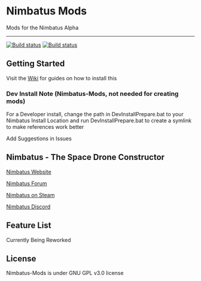 # Nimbatus Mods
Mods for the Nimbatus Alpha

---

[![Build status](https://ci.appveyor.com/api/projects/status/m3degxgw6g16n2gi?svg=true)](https://ci.appveyor.com/project/OmegaRogue/nimbatus-mods-rework)
[![Build status](https://ci.appveyor.com/api/projects/status/m3degxgw6g16n2gi/branch/master?svg=true)](https://ci.appveyor.com/project/OmegaRogue/nimbatus-mods-rework/branch/master)


## Getting Started

Visit the [Wiki](https://github.com/OmegaVoid/Nimbatus-Mods-Rework/wiki) for guides on how to install this

### Dev Install Note (Nimbatus-Mods, not needed for creating mods)
For a Developer install, change the path in DevInstallPrepare.bat to your Nimbatus Install Location and run DevInstallPrepare.bat to create a symlink to make references work better

Add Suggestions in Issues
## Nimbatus - The Space Drone Constructor
[Nimbatus Website](http://www.nimbatus.ch/)

[Nimbatus Forum](http://strayfawnstudio.com/forum/)

[Nimbatus on Steam](http://store.steampowered.com/app/383840/Nimbatus__The_Space_Drone_Constructor/)

[Nimbatus Discord](https://discordapp.com/invite/rdEjXYj)

## Feature List
Currently Being Reworked

## License
Nimbatus-Mods is under GNU GPL v3.0 license
